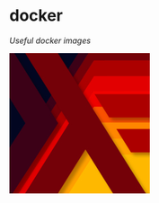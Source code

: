 # docker

*Useful docker images*


[![Project Logo][logo]][logo-large]


[//]: ---Named-Links---

[logo]: https://raw.githubusercontent.com/mhuirich/resources/main/images/Logo-v4.0-small.jpg
[logo-large]: https://raw.githubusercontent.com/mhuirich/resources/main/images/Logo-v4.0.png
